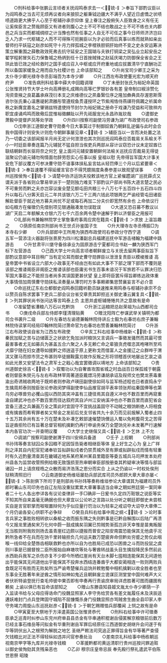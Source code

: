 <!-- { "loadSidebar": true } -->
　　○刑科给事中张鹏云言顷者关抚阎鸣泰求去一＜锍-釒＞奉旨下部酌议臣以为阎鸣泰之当去可无烦再议者向来狼狈之躯秉钺边疆大不满乎人望近日虗憍之状啧啧道路更大拂乎人心至于枢辅孙承宗仰体  皇上眷注之殷俯矢人臣致身之义有任无让奚俟臣言之赘哉顾臣又有进者则腹心之士不可不结也敢战之士不可不练也关内郡邑之兵当实而都城绸缪之计当豫也然有任事之人自无不可任之事今日师师济济岂曰乏人乃求一代枢辅之人而不可得殊可扼腕臣以为才必验而后真事以练而就熟如亲出督师扫平妖寇之赵彦如死守十月力捍孤城之李橒铁胆铜肝始终不变之史永安运筹决策立解重围之薛敷政效死弗去抗守延安之王国瑚与夫铁打铜梁之吴弘业立起安岳之翟学程躬冒矢石力保鲁城之杨炳到任十日首挫贼锋之赵延庆竭力防御保全省会之王珙此皆已效之经纶救时之国手或应召入中枢或应开府重地或应拔置清华宁直酬功正所以备国家缓急之用而自为社稷计也  上命该部知之
　　○升尚宝司少卿王之采为太仆寺少卿光禄寺寺丞彭端吾为本寺少卿
　　○升江西左布政使董光宏为顺天府府尹
　　○准告病刑科给事中薛大中回籍调理
　　○丁未册封张氏为裕妃命英国公张惟贤持节大学士叶向高捧册礼成赐向高等纻罗银钞各有差  皇帝制曰椒涂赞化洵资壸掖之良葛藟承庥茂衍本支之庆维德仪之夙备繄位序之隆加彝典具存渥恩斯霈咨尔张氏秉心温惠禔躬肃雝彤管遵规鱼贯谨授环之节紫闱恪侍燕禖符佩韣之祈属命秩之新膺宜嘉名之肇锡兹特遣使持节封尔为裕妃锡之册命于戏谦乃受益和可致祥内职宜虔诵鸡鸣而致儆后昆惟裕徵麟趾以开先祗服宠光永昌祚胤钦哉
　　○遣御史萧毅中提督庐凤等处学政
　　○升四川按察司副使冯劳谦为湖广布政使司右参政
　　○戊申浙江道御史曹守勋奏今日大事莫过于制御奴酋乃朝鲜乱逆偏与此时会合我中国得计则安失计则危今朝鲜事屡见章＜锍-釒＞辅臣当以一言而决处置之法乃一切委之该部闻报半月尚无定计何泄泄也其次则巡抚阎鸣泰应否裁易关系榆关不小一时廷臣章奏连篇乃元辅犹不猛自担当俟吏兵两部从容计议窃恐计议未定奴酋已联结朝鲜而长驱将奈之何乞  皇上面问元辅安置朝鲜何法榆关巡抚应否裁易无得徒滋聚讼仍谕元辅勿徇情面勿辞劳怨实心任事以报  皇祖以慰  先帝得旨军国大计事关安危下部议覆方可参决曹守勋不谙事体挟私妄言姑从轻罚俸三个月以后紧要章＜锍-釒＞奉旨速覆不得延缓言官亦不得凭臆揣度条奏参差以致观望误事
　　○贵州巡按侯恂＜锍-釒＞请楚中协济运饷夫役敕该地方官上紧催趱湖广巡抚薛贞又谓夫派于各省则众擎易举派于一楚则独力难支下部酌议户部尚书陈大道言楚之民必不可重劳而黔之夫亦岂容议废全楚见额屯田共粮三十八万七千五百四十五石四斗四升以每石八分筭天启元二年共该银六万二千三两六钱此项银两乞严谕经管屯田诸臣解赴督臣于就近地方募夫尚忧不足或每石再加二分夫价即宽然有余也  上命依议行如屯粮方在催徵仍先借别项见银通融凑发勿误耽误
　　○大道又恐召募不敷议以湖广天启二年额解太仓银六万七千六百余两令楚中速解于黔以济督臣之用报可
　　○礼部尚书兼翰林院学士掌詹事府事周应宾在籍具＜锍-釒＞求放  上温旨趣之
　　○荫原任南京刑部尚书王世贞孙鉴国子生
　　○升大理寺左寺丞傅振□为本寺右少卿
　　○升兵部郎中王所用为狭西布政使司右参政分守西宁道
　　○调五军一营添注火器副将张景房为四川松潘副总兵福建巡抚中军游击禇翰为福建中路游击
　　○升甘肃平川堡守备徐承业为固原游击宁夏都司佥书赵一麟为狭西军门标下左营游击
　　○己酉大学士叶向高言顷者朝鲜废立与关抚去留两事臣拟旨下部酌议意部中耳目稍广当有定论耳而御史曹守勋罪臣以泄泄复责臣以模棱推诿  高皇帝罢中书省设立六部大小政事无不经由岂有如此大事不下部之理下部而不覆则是该部之推诿阁臣非阁臣之推诿该部也臣庸劣书生百事未谙况于军旅若不认罪决归恐军国大事臣之不能担当者尚多其误国更甚伏望  皇上即将臣罢斥得旨卿练达政体重大事情倍加周慎曹守勋挟私渎奏量从薄罚时方多事赖卿集思赞襄妄言不必介意
　　○命巡抚辽东右佥都御史阎鸣泰回籍听勘员缺速推来用鸣泰与枢辅孙承宗不合以赘员自陈求罢事下吏兵二部会议台省交章责其卸担巡关御史潘云翼复具＜锍-釒＞列其罪状尚书张问达等言鸣泰上负  主恩并虗枢辅惓惓共济之意故有是命
　　○准留楚省漕粮八万石以充黔饷
　　○升浙江运粮把总赵荣祖为山西都司佥书
　　○庚戌命兵部左侍郎李瑾清理贴黄
　　○赠沈阳阵亡参谋武举关镇明为都司佥书袭升二级
　　○升左春坊左谕德兼翰林院侍讲丘士毅为右春坊右庶子兼翰林院侍读掌司经局印翰林院简讨萧命官为右春坊右赞善兼翰林院简讨
　　○升浙江右布政使谈自省为江西左布政使
　　○辛亥工科右给事中杨维新＜锍-釒＞称秦民加赋之苦与边储匮乏之状欲乞免加派时粮饷又言调兵一事徵发骚然而其最可恨最害事者尤无如募兵为甚盖五合六聚之人多无赖亡命之辈狼贪虎噬恣其咆哮所至鸡犬靡宁随在妇女遭辱如援黔之师逍遥于原上更称戈而借富人之金援辽之众群哗于渭滨又骤马而掠市货之布甚则卒徒据鞍露刃故作反叛之形将领稽首伏地屡出乞哀之语如此光景又安望法令之肃军士之戢心哉宜罢徵调以靖地方  上命该部知之
　　○贵州道御史徐吉＜锍-釒＞叙蜀功以为自奢酋攻围省城之时血战百日保孤城于朝露者则督臣朱爕元与左右布政林宰周著道臣戴燝冯劳谦胡承诏及叚师文也樊龙荼毒重渝出奇诱贼收两地于既烬者则参政卢瑛田副使徐如珂与监军杨述程也日者直捣永宁生擒周邦泰则按臣张论参政闵梦得副使李仙品推官胡平表率领张邦纮秦国俸等也第鸟穷必啄兽穷必攫山囤以西防其突冲盖有三捷径焉其自遵义冲也不数百里而再窥重渝自建武冲也亦不数百里而径达叙府其自泸州江安纳溪冲也亦不数百里而直犯省会宜备三道之兵兼画万全之策此时宜固守不宜挑战盖固守不动贼之粮饷断绝人将相食或有擒酋而希宥罪者矣又帑金之发前后兑支邻省共九十余万而见前报解入蜀者止四十五万其余尚有五十万在楚未及补凑乞敕部速催楚饷儧运入蜀以免枵腹荷戈之苦得旨逆酋拒险已有旨著总督官相机擒剿仍再行申谕务保万全楚饷兑补未发著严行速解本内各官功次一并查明议覆
　　○大学士史继偕又具＜锍-釒＞乞休  上不允
　　○调湖广按察司副使谢渭于四川安绵兵备道
　　○壬子  上视朝
　　○刑部尚书孙玮等奏言狱囚众多囚粮不足因馁告毙者相继臣等体  皇上好生之心为  皇上广祥刑之泽其自内犯官犯诸奉钦旨拟辟拟戍者仍禁贯城外至有罪或拟辟拟戍而情有轻重时有久近酌量清查其在畿辅近地系某府某州某县里籍臣等委五城兵马司押发本处府州县各为监禁收管照例给粮无致饿损至热审朝审臣部按册查其矜疑审决等情与部监诸囚一并上请庶桎梏之众散而易济浩荡之恩分而实合  上从之仍谕以一时权处俟刑狱稍清照旧行
　　○云南道御史杨维垣屡劾兵部武库司员外郎顾大章大章亦屡＜锍-釒＞陈剖俱下所司于是刑部尚书孙玮等奏称维垣参论大章谓其为福建司员外郎时署山东司印务也自辽左陷没重狱累累大章署事适当会审之期如熊廷弼一案同审者二十七人各出参详各有议论查律非一手□确非一日爰书久定四万赃银之说臣等实不知其所自来盖毫无确据也但大章宜以公论听之言路以处分听之朝廷即御史未尝核实自是言官职掌而呶呶置辩何为乎似应量行罚治以为轻率之戒诏夺大诏夺大章俸二个月仍谕各安心供职不必争辩
　　○癸丑兵科右给事中周之纲＜锍-釒＞论时事言兵家之事胜败相转欲以桑榆之收而振东隅之失则黔事是已黔自解围以后陆广再溃今又报龙里通矣宋万化何中蔚一鼓成擒矣羽翼已剪贼势渐孤岂非天幸惟是苗夷叛服无当胜则附我败则扬去虽青崖红边颇以捷报而普安之陷安南震恐能保其无他虞乎况黔所急者不在兵而在饷千里转输担负几何运夫数万楚疲奔命但黔处穷蹙之势仅此咽喉一线仰给全楚唇齿相联救黔也亦所以自为也胜局已成恐以困兽之斗而防投鼠之虞则川事是已据督按二臣所报始自麻塘坎等处与奢酋转战虽头目生擒投降民多然前此水西助兵我军之杀伤亦复不少即今所栖红崖尚有天台木脚七囤相连能保其无间道他出乎能保其无间道他出乎能保其不投奔水西结连番酋乎大都安蔺相连一败则两败兵食既足可有胜而无败矣所当严谕粤楚催兵运饷并敕勉蜀中相机擒剿以收全胜者也至东事全无胜著年来逆酋之情形如神如鬼近且朝鲜废立诡谋叵测堂堂中国何难声大义者伏祈特谕登抚行查毛帅彼中果否即有申奏再行责谕庶审局详虑胜著可图而疆圉有赖矣  上谕以俱已有旨命该部知之
　　○赠山东滕县知县姬文胤太仆寺少卿荫一子入监读书给与父母应得诰命门役魏显照家人李守务给赏各有差文胤履任未及浃辰适遘妖难封门点兵登陴固守城陷不屈慷慨杀身门役魏显照亦骂贼舍生曲全县印家人李守务竭力周旋山东巡抚赵彦＜锍-釒＞于朝乞赐赠恤兵部覆闻  上悯之故有是命
　　○甲寅夏至大祭地于方泽遣英国公张惟贤恭代
　　○刑科右给事中许可徵奏臣承乏巡青时纠参山东兖州府单县县丞金有华串通积棍谢岳侵匿解京粮银前后数万已经主事石维岳等问拟金有华重刑谢岳军罪后经原任江西道御史胡继升会问遂于有华等阴伏出入之根预为解脱之地乞  圣继严敕法司究追正罪得旨金有华等著严查侵欠钱粮比对正法不得轻纵如违并问官参奏处治
　　○差南京礼科给事中杨栋朝巡视南京甲字等九库并光禄寺钱粮
　　○革援黔都司黄运清职行贵州巡按问罪追赃以御史侯恂劾其贪残枭恶也
　　○乙卯  穆宗庄皇帝忌辰  奉先殿行祭礼遣武平伯陈世恩祭  昭陵
